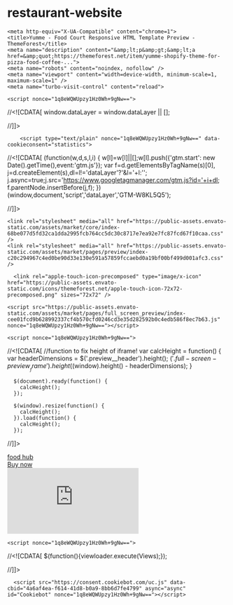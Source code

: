 # restaurant-website


<!doctype html>
<html lang="en" class="no-js">
  <head>
    <meta charset="utf-8">
    <link rel="dns-prefetch" href="//s3.envato.com" />
<link rel="preload" href="https://public-assets.envato-static.com/assets/generated_sprites/logos-20f56d7ae7a08da2c6698db678490c591ce302aedb1fcd05d3ad1e1484d3caf9.png" as="image" />
<link rel="preload" href="https://public-assets.envato-static.com/assets/generated_sprites/common-5af54247f3a645893af51456ee4c483f6530608e9c15ca4a8ac5a6e994d9a340.png" as="image" />

    <meta http-equiv="X-UA-Compatible" content="chrome=1">
    <title>Yumme - Food Court Responsive HTML Template Preview - ThemeForest</title>
    <meta name="description" content="&amp;lt;p&amp;gt;&amp;lt;a href=&amp;quot;https://themeforest.net/item/yumme-shopify-theme-for-pizza-food-coffee-...">
    <meta name="robots" content="noindex, nofollow" />
    <meta name="viewport" content="width=device-width, minimum-scale=1, maximum-scale=1" />
    <meta name="turbo-visit-control" content="reload">

    <script nonce="1q8eWQWUpzy1Hz0Wh+9gNw==">
//<![CDATA[
  window.dataLayer = window.dataLayer || [];

//]]>
</script>
    

        <script type="text/plain" nonce="1q8eWQWUpzy1Hz0Wh+9gNw==" data-cookieconsent="statistics">
//<![CDATA[
      (function(w,d,s,l,i) {
      w[l]=w[l]||[];w[l].push({'gtm.start':
      new Date().getTime(),event:'gtm.js'});
      var f=d.getElementsByTagName(s)[0],
      j=d.createElement(s),dl=l!='dataLayer'?'&l='+l:'';
      j.async=true;j.src='https://www.googletagmanager.com/gtm.js?id='+i+dl;
      f.parentNode.insertBefore(j,f);
      })(window,document,'script','dataLayer','GTM-W8KL5Q5');

//]]>
</script>

    <link rel="stylesheet" media="all" href="https://public-assets.envato-static.com/assets/market/core/index-68be077d5fd32ca1dda2995fcb764cc5dc30c8717e7ea92e7fc87fcd67f10caa.css" />
    <link rel="stylesheet" media="all" href="https://public-assets.envato-static.com/assets/market/pages/preview/index-c20c294967c4ed0be90d33e130e591a57859fccaebd0a19bf00bf499d001afc3.css" />

      <link rel="apple-touch-icon-precomposed" type="image/x-icon" href="https://public-assets.envato-static.com/icons/themeforest.net/apple-touch-icon-72x72-precomposed.png" sizes="72x72" />
  <link rel="apple-touch-icon-precomposed" type="image/x-icon" href="https://public-assets.envato-static.com/icons/themeforest.net/apple-touch-icon-114x114-precomposed.png" sizes="114x114" />
  <link rel="apple-touch-icon-precomposed" type="image/x-icon" href="https://public-assets.envato-static.com/icons/themeforest.net/apple-touch-icon-144x144-precomposed.png" sizes="144x144" />
<link rel="apple-touch-icon-precomposed" type="image/x-icon" href="https://public-assets.envato-static.com/icons/themeforest.net/apple-touch-icon-precomposed.png" />

    <script src="https://public-assets.envato-static.com/assets/market/pages/full_screen_preview/index-cee01fcd9b628992337cf4b570cfd0246cd3e35d282592b0c4edb586f8ec7b63.js" nonce="1q8eWQWUpzy1Hz0Wh+9gNw=="></script>

    <script nonce="1q8eWQWUpzy1Hz0Wh+9gNw==">
//<![CDATA[
      //function to fix height of iframe!
      var calcHeight = function() {
        var headerDimensions = $('.preview__header').height();
        $('.full-screen-preview__frame').height($(window).height() - headerDimensions);
      }

      $(document).ready(function() {
        calcHeight();
      });

      $(window).resize(function() {
        calcHeight();
      }).load(function() {
        calcHeight();
      });

//]]>
</script>
    
  </head>
  <body class="full-screen-preview">
    <div class="preview__header" data-view="ctaHeader" data-item-id="20984569">
  <div class="preview__envato-logo">
    <a class="header-envato_market" href="https://themeforest.net/item/yumme-html-template-for-pizza-food-coffee-drink-restaurant-bar-cafe-shop-takeaway-delivery/20984569"> food hub</a>
  </div>

  <div id="js-preview__actions" class="preview__actions">
  <div class="preview__action--buy">
    <a class="header-buy-now e-btn--3d -color-primary" href="https://themeforest.net/checkout/from_item/20984569?license=regular&amp;support=bundle_6month">Buy now</a>
  </div>
</div>
</div>
<iframe class="full-screen-preview__frame" src="http://demo.kalatheme.com/html_fastfood/" name="preview-frame" frameborder="0" noresize="noresize" data-view="fullScreenPreview" allow="geolocation 'self'; autoplay 'self'">
</iframe>


    <script nonce="1q8eWQWUpzy1Hz0Wh+9gNw==">
//<![CDATA[
      $(function(){viewloader.execute(Views);});

//]]>
</script>
    <script nonce="1q8eWQWUpzy1Hz0Wh+9gNw==">
//<![CDATA[
  (function() {
    function normalizeAttributeValue(value) {
      if (value === undefined || value === null) return undefined

      var normalizedValue

      if (Array.isArray(value)) {
        normalizedValue = normalizedValue || value
          .map(normalizeAttributeValue)
          .filter(Boolean)
          .join(', ')
      }
   

      normalizedValue = normalizedValue || value
        .toString()
        .toLowerCase()
        .trim()
        .replace(/&amp;/g, '&')
        .replace(/&#39;/g, "'")
        .replace(/\s+/g, ' ')

      if (normalizedValue === '') return undefined
      return normalizedValue
    }

    var pageAttributes = {
      app_name: normalizeAttributeValue('Marketplace'),
      app_env: normalizeAttributeValue('production'),
      app_version: normalizeAttributeValue('55f20d97010b777d420623a20bc648118a5ef58a'),
      page_type: normalizeAttributeValue('item'),
      ga_param: normalizeAttributeValue('_ga=2.205669971.1525088249.1709135019-163987365.1709135019'),
      event_attributes: null,
      user_attributes: {
        user_id: normalizeAttributeValue(''),
        market_user_id: normalizeAttributeValue(''),
      }
    }
    dataLayer.push(pageAttributes)

    dataLayer.push({
      event: 'analytics_ready',
      event_attributes: {
        event_type: 'user',
        custom_timestamp: Date.now()
      }
    })
  })();

//]]>
</script>
        <noscript>
      <iframe
        src="https://www.googletagmanager.com/ns.html?id=GTM-W8KL5Q5"
        height="0"
        width="0"
        style="display:none;visibility:hidden"
      >
      </iframe>
    </noscript>


    
<div id="affiliate-tracker" class="is-hidden" data-view="affiliatesTracker" data-cookiebot-enabled="true"></div>

      <script src="https://consent.cookiebot.com/uc.js" data-cbid="4a6af4ea-f614-41d8-b0a9-8bb6d7fe4799" async="async" id="Cookiebot" nonce="1q8eWQWUpzy1Hz0Wh+9gNw=="></script>


  <script src="https://public-assets.envato-static.com/assets/market/core/standard_measurements-3bc54d0cbac28acaf9e49915490168f52bb9b8bea5d35f6edabb67a686a83af4.js" nonce="1q8eWQWUpzy1Hz0Wh+9gNw=="></script>

<script nonce="1q8eWQWUpzy1Hz0Wh+9gNw==">
//<![CDATA[
  var ACCOUNTS = ["m"];
  window.ga=window.ga||function(){(ga.q=ga.q||[]).push(arguments)};ga.l=+new Date;

    var consentCookie = getCookie('CookieConsent');

    if (consentCookie) {
      var hasConsent = Market.Helpers.CookieConsent.given('statistics');

      if (hasConsent) {
        setupGoogleAnalytics();
        loadGoogleAnalytics();
        loadClickTracker();
        loadLinkingForAllAccounts();
      }
    } else {
      setupGoogleAnalytics();
      loadGoogleAnalytics();
      loadClickTracker();
      loadLinkingForAllAccounts();
    }

    window.addEventListener('CookiebotOnAccept', handleCookiebotAcceptDeclineEvent, false);
    window.addEventListener('CookiebotOnDecline', handleCookiebotAcceptDeclineEvent, false);
  removeOldExperimentCookies();
  trimGacUaCookies();
  trimGaSessionCookies();

  function removeOldExperimentCookies() {
    let cookies = document.cookie.split('; ');
    for (let i in cookies) {
      let [cookieName, cookieVal] = cookies[i].split('=', 2);
      if (cookieName.startsWith('market_experiment_')) {
        $.removeCookie(cookieName, { path: '/', domain: '.' + window.location.host });
      }
    }
  }

  function trimGacUaCookies() {
    // Trim the list of gac cookies and only leave the most recent ones. This
    // prevents rejecting the request later on when the cookie size grows larger
    // than nginx buffers.
    let maxCookies = 15;
    var gacCookies = [];

    let cookies = document.cookie.split('; ');
    for (let i in cookies) {
      let [cookieName, cookieVal] = cookies[i].split('=', 2);
      if (cookieName.startsWith('_gac_UA')) {
        gacCookies.push([cookieName, cookieVal]);
      }
    }

    if (gacCookies.length <= maxCookies)
      return;

    gacCookies.sort((a, b) => { return (a[1] > b[1] ? -1 : 1); });

    for (let i in gacCookies) {
      if (i < maxCookies) continue;
      $.removeCookie(gacCookies[i][0], { path: '/', domain: '.' + window.location.host });
    }
  }

  function trimGaSessionCookies() {
    // Trim the list of ga session cookies and only leave the most recent ones. This
    // prevents rejecting the request later on when the cookie size grows larger
    // than nginx buffers.
    let maxCookies = 15;
    var gaCookies = [];
    // safelist our GA properties for production and staging
    const KEEPLIST = ['_ga_ZKBVC1X78F', '_ga_9Z72VQCKY0'];

    let cookies = document.cookie.split('; ');
    for (let i in cookies) {
      let [cookieName, cookieVal] = cookies[i].split('=', 2);

      // explicitly ensure the cookie starts with `_ga_` so that we don't accidentally include
      // the `_ga` cookie
      if (cookieName.startsWith('_ga_')) {
        if (KEEPLIST.includes(cookieName)) { continue; }

        gaCookies.push([cookieName, cookieVal]);
      }
    }

    if (gaCookies.length <= maxCookies)
      return;

    gaCookies.sort((a, b) => { return (a[1] > b[1] ? -1 : 1); });

    for (let i in gaCookies) {
      if (i < maxCookies) continue;
      $.removeCookie(gaCookies[i][0], { path: '/', domain: '.' + window.location.host });
    }
  }

  function handleCookiebotAcceptDeclineEvent() {
    if (Cookiebot.consent.statistics) {
      if (!(window.ga && ga.create)) {
        setupGoogleAnalytics();
        loadGoogleAnalytics();
        loadClickTracker();
        loadLinkingForAllAccounts();
      }
    } else {
      unloadGoogleAnalytics()
    }

    if (!consentToExperimentsEnrollmentGiven()) {
      unenrollFromExperiments();
    }
  }

  function getCookie(name) {
    var name = name + "=";
    var decodedCookie = decodeURIComponent(document.cookie);
    var cookieContent = decodedCookie.split(';');

    for(var i = 0; i <cookieContent.length; i++) {
      var c = cookieContent[i];

      while (c.charAt(0) == ' ') {
        c = c.substring(1);
      }

      if (c.indexOf(name) == 0) {
        return c.substring(name.length, c.length);
      }
    }

    return false;
  }

  function delete_cookie_by_name(name) {
    document.cookie = name + "=; expires=Thu, 01 Jan 1970 00:00:00 UTC; path=/;";
  }

  function unloadGoogleAnalytics() {
    var payload = {"name":"m","allowLinker":true};
    var accountId = "UA-11834194-7";

    // Set the GA User Opt-out flag
    window['ga-disable-'+accountId] = true;

    // Do not explicitly make any further calls to ga()
    ga(payload.name+".remove");

    // Delete any existing GA cookies (_ga, _gat & _gaid) and GA Client ID from localStorage
    delete_cookie_by_name('_ga');
    delete_cookie_by_name('_gat');
    delete_cookie_by_name('_gid');

    // Delete LocalStorage Entries
    if (Market.Helpers.GaLsUtils.localStorageAvailable()) {
      var clientId = Market.Helpers.GaLsUtils.getClientId();

      if (!clientId) {
        return;
      }

      Market.Helpers.GaLsUtils.removeClientId();
    }

    // Do not transmit the Client ID to other sites upon navigation (i.e. autoLink)
  }

  function domLoaded() {
    return new Promise(resolve => {
      if (
        document.readyState === 'interactive' ||
        document.readyState === 'complete'
      ) {
        resolve()
      } else {
        document.addEventListener(
          'DOMContentLoaded',
          () => {
            resolve()
          },
          {
            capture: true,
            once: true,
            passive: true
          }
        )
      }
    })
  }

  function consentToExperimentsEnrollmentGiven () {
    return Market.Helpers.CookieConsent.given('preferences') && Market.Helpers.CookieConsent.given('statistics');
  }

  function unenrollFromExperiments() {
    var experimentCookieNames = [
      'market_experiments',
      'mk_ex',
      'meqc',
      'meqc2',
      'meqc3'
    ]

    var deletedCookies = [];

    _.each(experimentCookieNames, function(cookieName) {
      if ($.cookie(cookieName)) {
        $.removeCookie(cookieName, { path: '/', domain: '.' + window.location.host });
        deletedCookies.push(cookieName);
      }
    });
    for (var i = 0; i < ACCOUNTS.length; i++) {
      var t = ACCOUNTS[i];
      if(deletedCookies.length > 0) {
        ga(t+'.set', "exp", null);
        ga(t+'.set', "dimension21", null);
        ga(t+'.set', "dimension22", null);
      }
    }
  }

  function setExperimentEnrollments(experimentEnrolmentsDataString) {
    for (var i = 0; i < ACCOUNTS.length; i++) {
      var t = ACCOUNTS[i];
      var cookieValue = $.cookie('mk_ex');
      if (cookieValue && cookieValue.replace(/\*/g, '!') === experimentEnrolmentsDataString) {
        ga(t+'.set', "exp", experimentEnrolmentsDataString);
        ga(t+'.set', "dimension21", experimentEnrolmentsDataString);
        ga(t+'.set', "dimension22", experimentEnrolmentsDataString);
      } else {
        ga(t+'.set', "exp", null);
        ga(t+'.set', "dimension21", null);
        ga(t+'.set', "dimension22", null);
      }
    }
  }

  function loadLinkingForAllAccounts() {
    domLoaded().then(() => {
      window._envGaTrackerNames = ACCOUNTS;

      for (var i = 0; i < ACCOUNTS.length; i++) {
        var t = ACCOUNTS[i];

        ga(t+'.require', 'linker');

        ga(t+'.require', 'linkid', 'linkid.js');
      };

      document.body.addEventListener('click', function(event) {
        decorateLink(event);
      });
      document.body.addEventListener('contextmenu', function(event) {
        // Aside from a normal click, we need to handle the variety of ways users
        // can open a link in a new tab
        // Right click to open context menu
        decorateLink(event);
      });
      document.body.addEventListener('mousedown', function(event) {
        // Aside from a normal click, we need to handle the variety of ways users
        // can open a link in a new tab
        // Middle mouse button click
        if (event.button === 1) {
          decorateLink(event);
        }
      });
    });
  }

  function decorateLink(event) {

    window._envGaTrackerNames = ACCOUNTS;

    var currentTarget = jQuery(event.target);
    var link = currentTarget.closest('a')[0];
    var ourDomains = ["audiojungle.net","themeforest.net","videohive.net","graphicriver.net","3docean.net","codecanyon.net","photodune.net","market.styleguide.envato.com","elements.envato.com","build.envatohostedservices.com","author.envato.com","tutsplus.com","sites.envato.com","account.envato.com","forums.envato.com"];
    var filteredDomains = ourDomains.filter(function(domain) {
      return domain !== document.location.hostname;
    });

    for (var i = 0; i < ACCOUNTS.length; i++) {
      var t = ACCOUNTS[i];

      if (link && link.href) {
        if (filteredDomains.includes(link.hostname) || currentSiteLinkOpensInNewWindow(link)) {
          ga(t+'.linker:decorate', link)
        }
      }
    }
  }

  function currentSiteLinkOpensInNewWindow(link) {
    return document.location.hostname === link.hostname && link.target === '_blank';
  }

  function setupGoogleAnalytics() {
    (function () {
      var accountId = "UA-11834194-7";
      window['ga-disable-'+accountId] = false;

      var options = {"name":"m","allowLinker":true};

      if (Market.Helpers.GaLsUtils.localStorageAvailable()) {
        if (Market.Helpers.GaLsUtils.clientIdNotPresent()) {
          options.clientId = Market.Helpers.GaLsUtils.retrieveClientId();
        }

        ga("create", accountId, options);
        ga(function() {
          var tracker = ga.getByName(options.name);
          Market.Helpers.GaLsUtils.storeClientId(tracker.get('clientId'));
          for (var i = 0; i < ACCOUNTS.length; i++) {
            var t = ACCOUNTS[i];
            ga(t+'.set', 'dimension18', Market.Helpers.GaLsUtils.retrieveClientId())
          }
        })
      } else {
        ga("create", accountId, options);
      }

      window._envGaTrackerNames = ACCOUNTS;

      for (var i = 0; i < ACCOUNTS.length; i++) {
        var t = ACCOUNTS[i];

        ga(t+'.require', "GTM-5VPWWP");

        ga(t+'.require', 'ec');

        ga(t+'.require', 'displayfeatures');

        ga(t+'.set', 'dimension20', 'other')

        var itemPageIdMatch = window.location.pathname.match(/^\/item\/[a-z-]+\/(?:reviews\/)?(\d+)(?:\/comments|\/support)?$/);
        if (itemPageIdMatch) {
          // Fetch item ID from path
          var itemId = itemPageIdMatch[1];
          ga(t+'.set', 'dimension23', itemId);
        }



        if (!getCookie('CookieConsent') || consentToExperimentsEnrollmentGiven()) {
          var experimentEnrolmentsDataString = ""
          setExperimentEnrollments(experimentEnrolmentsDataString);
        }

          if ('') {
            ga(t+'.send', {
              hitType: 'pageview',
              page: ''
            });
          } else if ('') {
            // append the analytics_suffix to the page path so the flash alert/error type can be tracked
            var analyticsSuffix = $.trim('').replace(/([A-Z])/g, '$1').replace(/[-_\s]+/g, '-').toLowerCase();
            var url = new URL(window.location.pathname + window.location.search, 'https://localhost');
            url.pathname += '/' + analyticsSuffix;
            var tracking_path = url.pathname + url.search;
            ga(t+'.send', {
              hitType: 'pageview',
              page: tracking_path,
            });
          } else {
            ga(t+'.send', 'pageview');
          }
      }

      loadLinkingForAllAccounts()
    }());
  }

  function loadGoogleAnalytics() {
    (function () {

      var s=document.createElement('script');
      s.type='text/javascript';
      s.async=true;
        s.src='https://www.google-analytics.com/analytics.js';
      var x=document.getElementsByTagName('script')[0];
      x.parentNode.insertBefore(s,x);
    }());
  }

  function loadClickTracker() {
    $('body').click( function (e) {
      sendStandardEvent(e.target, { eventType: 'click' });
    });
  }

  
    var accountId = "UA-241859-14";

    var options = {
      name: "author_analytics",
      allowLinker: true,
      alwaysSendReferrer: true,
      cookieDomain: "auto",
    };

    if (Market.Helpers.GaLsUtils.localStorageAvailable()) {
      if (Market.Helpers.GaLsUtils.clientIdNotPresent()) {
        options.clientId = Market.Helpers.GaLsUtils.retrieveClientId();
      }

      ga("create", accountId, options);
    } else {
      ga("create", accountId, options);
    }


      ga("author_analytics.send", "pageview");




//]]>
</script>

  
<script nonce="1q8eWQWUpzy1Hz0Wh+9gNw==">
//<![CDATA[

    if (typeof Cookiebot !== 'undefined' && Cookiebot.consent && Cookiebot.consent.statistics ) {
      enableGoogleAnalyticsLinkWrapper();
    } else {
      window.addEventListener('CookiebotOnAccept', function (e) {
        if (Cookiebot.consent.statistics) {
          enableGoogleAnalyticsLinkWrapper();
        }
      }, false);
    }

  function enableGoogleAnalyticsLinkWrapper() {
    // GA: universal analytics link wrapper
    (function(){
        window._envTrkrs = [["m", "UA-11834194-7"]];

        var debug = false;
        var MAX_RETRIES = 10;

        /*
           The script needs to wait until the Analytics script
           has been downloaded from Google before initializing
        */
        var waitForAnalytics = function(){
            this.count = this.count || 0;

            if (window.ga && ga.getByName) {
                e.init();
            } else {
                if (count < MAX_RETRIES) { setTimeout(waitForAnalytics, 250); }
                count++;
            }
        };

        var e = {
            _envArray: [],
            _envTrkrs: (window._envTrkrsCust && window._envTrkrsCust.length) ? window._envTrkrs.concat(window._envTrkrsCust) : window._envTrkrs,
            init: function() {
                for (var i=0; i < _envTrkrs.length; i++) {
                    var name = _envTrkrs[i][0];

                    if (!ga.getByName(name)) {
                        var accountId = _envTrkrs[i][1];

                        var options = {
                            name: name,
                            allowLinker: true,
                            cookieDomain: "auto",
                        };

                        if (Market.Helpers.GaLsUtils.localStorageAvailable()) {
                            if (Market.Helpers.GaLsUtils.clientIdNotPresent()) {
                                options.clientId = Market.Helpers.GaLsUtils.retrieveClientId();
                            }

                            ga("create", accountId, options);
                        } else {
                            ga("create", accountId, options);
                        }
                    }
                }

                document.addEventListener('DOMContentLoaded', function(){
                    e.wrapperInit();
                });

                if (debug) {console.log('Initiated');}
            },
            wrapperInit: function() {
                if (typeof window._envIsRunning != 'undefined' || window._envIsRunning == true) {
                    return
                }
                window._envIsRunning = true;

                if (document.addEventListener) {
                    document.addEventListener('click', function(event){
                        var target = event.target;
                        if (target && target.tagName === 'A') {
                            e._envLinksTracker(event);
                        }
                    });
                }
            },
            isInArray: function(e, t) {
                for (var n = 0; n < t.length; n++) {
                    var r = new RegExp(t[n], 'i');
                    if (r.test(e)) {
                        return n
                    }
                }
                return -1
            },
            _envTrackevent: function(e, t, n, r) {
                for (var i = 0; i < this._envTrkrs.length; i++) {
                    var s = this._envTrkrs[i][0].length == 0 ? '' : this._envTrkrs[i][0] + '.';
                    r.length == 0 ? ga(s + 'send', 'event', e, t, n) : ga(s + 'send', 'event', e, t, n, r)
                }
            },
            _envTrackpageview: function(e, t) {
                t = t.charAt(0) == '/' ? t : '/' + t;
                for (var n = 0; n < this._envTrkrs.length; n++) {
                    var r = this._envTrkrs[n][0].length == 0 ? '' : this._envTrkrs[n][0] + '.';
                    ga(r + 'send', 'pageview', e + t);
                }
            },
            _envLinksTracker: function(t) {
                var r = false;
                var i = {
                    outbound: {
                        run: true,
                        useEvent: true
                    },
                    download: {
                        run: true,
                        useEvent: true,
                        reg: ''
                    },
                    self: {
                        run: false,
                        useEvent: true
                    },
                    mail: {
                        run: true,
                        useEvent: true
                    },
                    ext: /\.(doc.?|xls.?|ppt.?|exe|zip|rar|gz|tar|tgz|dmg|csv|pdf|xpi|txt|mp3)$/i
                };
                var s = t.srcElement ? t.srcElement : this;
                if (t.srcElement) {
                    r = true
                }
                while (s.tagName != 'A') {
                    s = s.parentNode
                }
                if (s.href == undefined || s.href == null) {
                    return true
                }
                var o = s.href;
                if (o.length == 0) return;
                var u = s.hostname.toLowerCase();
                var a = s.pathname;
                if (a.length == 0) {
                    a = '/'
                } else if (a.substr(0, 1) != '/') {
                    a = '/' + a
                }
                var f = s.protocol;
                var l = s.search;
                var c = location.hostname;
                c = c.replace(/^www\./i, '').toLowerCase();
                u = u.replace(/^www\./i, '').toLowerCase();
                if (o.match(/^#/)) {
                    if (i.self.run) {
                        i.self.useEvent ? e._envTrackevent('self', 'click - ' + c, o, '') : e._envTrackpageview('/virtual/self', '/' + o);
                        return true
                    }
                } else if (f.match(/^mailto:/i)) {
                    if (i.mail.run) {
                        o = o.replace(/^mailto:/i, '');
                        i.mail.useEvent ? e._envTrackevent('mailto', 'click - ' + c, o, '') : e._envTrackpageview('/virtual/mailto', o);
                        return true
                    }
                } else if ((new RegExp(i.ext)).test(a)) {
                    if (i.download.run) {
                        o = o.replace(/^https?:\/\//i, '');
                        i.download.useEvent ? e._envTrackevent('download', 'click - ' + c, o, '') : e._envTrackpageview('/virtual/download', o);
                        return true
                    }
                } else if (u == undefined || u.length == 0 || f.match(/^javascript:/i)) {
                    return
                } else if ((new RegExp(c + '$', 'i')).test(u) || (new RegExp(u + '$', 'i')).test(c)) {
                    if (i.download.run && i.download.reg.length != 0) {
                        if ((new RegExp(i.download.reg, 'i')).test(a + l)) {
                            o = o.replace(/^https?:\/\//i, '');
                            i.download.useEvent ? e._envTrackevent('download', 'click - ' + c, o, '') : e._envTrackpageview('/virtual/download', o);
                            return true
                        }
                    }
                } else if (u != c) {
                    if (e.isInArray(u, e._envArray) == -1) {
                        if (i.outbound.run) {
                            i.outbound.useEvent ? e._envTrackevent('outbound', 'click - ' + c, u + a + l, '') : e._envTrackpageview('/virtual/outbound', u + a);
                            return true
                        }
                    } else if (e.isInArray(u, e._envArray) != -1) {
                        var h = s.target;
                        if (h != null && h == '_blank') {
                            if ((new RegExp(/_utma=/)).test(l)) {
                                return true
                            }
                            var p = e._envTrkrs[0][0].length == 0 ? '' : _envTrkrs[0][0] + '.';
                            return true
                        } else {
                            return false
                        }
                    }
                }
            }
        };

        waitForAnalytics();
    })()
  }

//]]>
</script>



<script nonce="1q8eWQWUpzy1Hz0Wh+9gNw==">
//<![CDATA[
  // Set Datadog custom attributes
  (function () {
    if (typeof window.datadog_attributes != 'object')
      window.datadog_attributes = {}
    window.datadog_attributes['pageType'] = 'other'

    // Log experiment enrolment
    var experiment_data_string = "" + "!"
    window.datadog_attributes['experiments'] = experiment_data_string
  })()

//]]>
</script>




</body></html>
